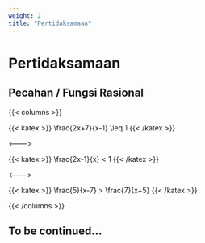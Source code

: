 ```yaml
---
weight: 2
title: "Pertidaksamaan"
---
```


# Pertidaksamaan

## Pecahan / Fungsi Rasional

<div class="text-center">
  {{< columns >}}

  {{< katex >}}
  \frac{2x+7}{x-1} \leq 1
  {{< /katex >}}

  <--->

  {{< katex >}}
  \frac{2x-1}{x} < 1
  {{< /katex >}}

  <--->

  {{< katex >}}
  \frac{5}{x-7} > \frac{7}{x+5}
  {{< /katex >}}

  {{< /columns >}}
</div>

## To be continued...